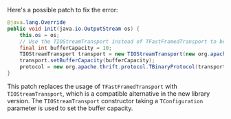 Here's a possible patch to fix the error:
```java
@java.lang.Override
public void init(java.io.OutputStream os) {
    this.os = os;
    // Use the TIOStreamTransport instead of TFastFramedTransport to be compatible with the new library version
    final int bufferCapacity = 10;
    TIOStreamTransport transport = new TIOStreamTransport(new org.apache.thrift.TConfiguration());
    transport.setBufferCapacity(bufferCapacity);
    protocol = new org.apache.thrift.protocol.TBinaryProtocol(transport);
}
```
This patch replaces the usage of `TFastFramedTransport` with `TIOStreamTransport`, which is a compatible alternative in the new library version. The `TIOStreamTransport` constructor taking a `TConfiguration` parameter is used to set the buffer capacity.